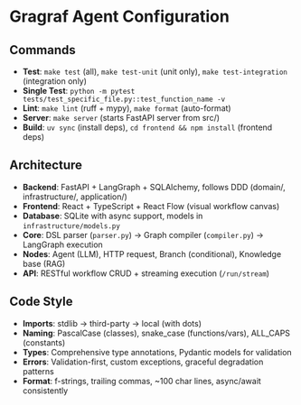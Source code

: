 # Gragraf Agent Configuration

## Commands
- **Test**: `make test` (all), `make test-unit` (unit only), `make test-integration` (integration only)
- **Single Test**: `python -m pytest tests/test_specific_file.py::test_function_name -v`
- **Lint**: `make lint` (ruff + mypy), `make format` (auto-format)
- **Server**: `make server` (starts FastAPI server from src/)
- **Build**: `uv sync` (install deps), `cd frontend && npm install` (frontend deps)

## Architecture
- **Backend**: FastAPI + LangGraph + SQLAlchemy, follows DDD (domain/, infrastructure/, application/)
- **Frontend**: React + TypeScript + React Flow (visual workflow canvas)
- **Database**: SQLite with async support, models in `infrastructure/models.py`
- **Core**: DSL parser (`parser.py`) → Graph compiler (`compiler.py`) → LangGraph execution
- **Nodes**: Agent (LLM), HTTP request, Branch (conditional), Knowledge base (RAG)
- **API**: RESTful workflow CRUD + streaming execution (`/run/stream`)

## Code Style
- **Imports**: stdlib → third-party → local (with dots)
- **Naming**: PascalCase (classes), snake_case (functions/vars), ALL_CAPS (constants)
- **Types**: Comprehensive type annotations, Pydantic models for validation
- **Errors**: Validation-first, custom exceptions, graceful degradation patterns  
- **Format**: f-strings, trailing commas, ~100 char lines, async/await consistently
